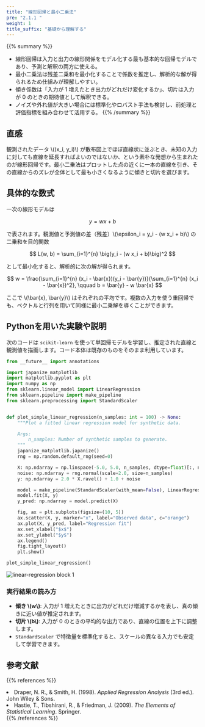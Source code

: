 ```yaml
---
title: "線形回帰と最小二乗法"
pre: "2.1.1 "
weight: 1
title_suffix: "基礎から理解する"
---
```


{{% summary %}}
- 線形回帰は入力と出力の線形関係をモデル化する最も基本的な回帰モデルであり、予測と解釈の両方に使える。
- 最小二乗法は残差二乗和を最小化することで係数を推定し、解析的な解が得られるため仕組みが理解しやすい。
- 傾き係数は「入力が 1 増えたとき出力がどれだけ変化するか」、切片は入力が 0 のときの期待値として解釈できる。
- ノイズや外れ値が大きい場合には標準化やロバスト手法も検討し、前処理と評価指標を組み合わせて活用する。
{{% /summary %}}

## 直感
観測されたデータ \\((x_i, y_i)\\) が散布図上でほぼ直線状に並ぶとき、未知の入力に対しても直線を延長すればよいのではないか、という素朴な発想から生まれたのが線形回帰です。最小二乗法はプロットした点の近くに一本の直線を引き、その直線からのズレが全体として最も小さくなるように傾きと切片を選びます。

## 具体的な数式
一次の線形モデルは

$$
y = w x + b
$$

で表されます。観測値と予測値の差（残差）\\(\epsilon_i = y_i - (w x_i + b)\\) の二乗和を目的関数

$$
L(w, b) = \sum_{i=1}^{n} \big(y_i - (w x_i + b)\big)^2
$$

として最小化すると、解析的に次の解が得られます。

$$
w = \frac{\sum_{i=1}^{n} (x_i - \bar{x})(y_i - \bar{y})}{\sum_{i=1}^{n} (x_i - \bar{x})^2}, \qquad b = \bar{y} - w \bar{x}
$$

ここで \\(\bar{x}, \bar{y}\\) はそれぞれの平均です。複数の入力を使う重回帰でも、ベクトルと行列を用いて同様に最小二乗解を導くことができます。

## Pythonを用いた実験や説明
次のコードは `scikit-learn` を使って単回帰モデルを学習し、推定された直線と観測値を描画します。コード本体は既存のものをそのまま利用しています。

```python
from __future__ import annotations

import japanize_matplotlib
import matplotlib.pyplot as plt
import numpy as np
from sklearn.linear_model import LinearRegression
from sklearn.pipeline import make_pipeline
from sklearn.preprocessing import StandardScaler


def plot_simple_linear_regression(n_samples: int = 100) -> None:
    """Plot a fitted linear regression model for synthetic data.

    Args:
        n_samples: Number of synthetic samples to generate.
    """
    japanize_matplotlib.japanize()
    rng = np.random.default_rng(seed=0)

    X: np.ndarray = np.linspace(-5.0, 5.0, n_samples, dtype=float)[:, np.newaxis]
    noise: np.ndarray = rng.normal(scale=2.0, size=n_samples)
    y: np.ndarray = 2.0 * X.ravel() + 1.0 + noise

    model = make_pipeline(StandardScaler(with_mean=False), LinearRegression())
    model.fit(X, y)
    y_pred: np.ndarray = model.predict(X)

    fig, ax = plt.subplots(figsize=(10, 5))
    ax.scatter(X, y, marker="x", label="Observed data", c="orange")
    ax.plot(X, y_pred, label="Regression fit")
    ax.set_xlabel("$x$")
    ax.set_ylabel("$y$")
    ax.legend()
    fig.tight_layout()
    plt.show()

plot_simple_linear_regression()
```

![linear-regression block 1](/images/basic/regression/linear-regression_block01_ja.png)

### 実行結果の読み方
- **傾き \\(w\\)**: 入力が 1 増えたときに出力がどれだけ増減するかを表し、真の傾きに近い値が推定されます。
- **切片 \\(b\\)**: 入力が 0 のときの平均的な出力であり、直線の位置を上下に調整します。
- `StandardScaler` で特徴量を標準化すると、スケールの異なる入力でも安定して学習できます。

## 参考文献
{{% references %}}
<li>Draper, N. R., &amp; Smith, H. (1998). <i>Applied Regression Analysis</i> (3rd ed.). John Wiley &amp; Sons.</li>
<li>Hastie, T., Tibshirani, R., &amp; Friedman, J. (2009). <i>The Elements of Statistical Learning</i>. Springer.</li>
{{% /references %}}
